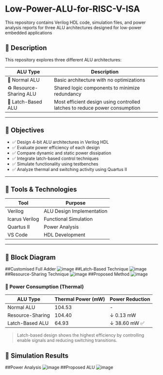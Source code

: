 # Low-Power-ALU-for-RISC-V-ISA
This repository contains Verilog HDL code, simulation files, and power analysis reports for three ALU architectures designed for low-power embedded applications

## 📌 Description

This repository explores three different ALU architectures:

| ALU Type           | Description                                                                 |
|--------------------|-----------------------------------------------------------------------------|
| 🔸 Normal ALU       | Basic architecture with no optimizations                                    |
| ♻️ Resource-Sharing ALU | Shared logic components to minimize redundancy                              |
| 🔐 Latch-Based ALU   | Most efficient design using controlled latches to reduce power consumption |

---

## 🎯 Objectives

- ✅ Design 4-bit ALU architectures in Verilog HDL
- ✅ Evaluate power efficiency of each design
- ✅ Compare dynamic and static power dissipation
- ✅ Integrate latch-based control techniques
- ✅ Simulate functionality using testbenches
- ✅ Analyze thermal and switching activity using Quartus II

---

## 🔧 Tools & Technologies

| Tool              | Purpose                    |
|------------------|----------------------------|
| Verilog           | ALU Design Implementation |
| Icarus Verilog    | Functional Simulation     |
| Quartus II        | Power Analysis            |
| VS Code           | HDL Development           |

---

## 🧪 Block Diagram

##Customised Full Adder
![image](https://github.com/user-attachments/assets/3bbcdde6-a3b8-4aab-b4c4-c97cbcd0db1e)
 ##Latch-Based Technique
![image](https://github.com/user-attachments/assets/9511ff5c-dc89-4462-8332-dc0aa00ab597)
 ##Resource-Sharing Technique
![image](https://github.com/user-attachments/assets/e0f94f42-8374-48dc-87bc-ea93f549c46e)
##Proposed Method
![image](https://github.com/user-attachments/assets/0c68d9b7-135c-4a0c-8fbc-914e2b0f40fe)


### 🔋 Power Consumption (Thermal)

| ALU Type           | Thermal Power (mW) | Power Reduction |
|--------------------|-------------------|-----------------|
| Normal ALU         | 104.53            | -               |
| Resource-Sharing   | 104.40            | ↓ 0.13 mW       |
| Latch-Based ALU    | 64.93             | ↓ 38.60 mW ✅    |

> Latch-based design shows the highest efficiency by controlling enable signals and reducing switching transitions.

## 🧪 Simulation Results

##Power Analysis
![image](https://github.com/user-attachments/assets/f741005d-3959-4628-b1b3-36b780833e61)
##Proposed ALU
![image](https://github.com/user-attachments/assets/174ed697-62eb-4250-a38e-435b825b6c97)



